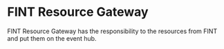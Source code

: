 # FINT Resource Gateway
FINT Resource Gateway has the responsibility to the resources from FINT and put them on the event hub.

